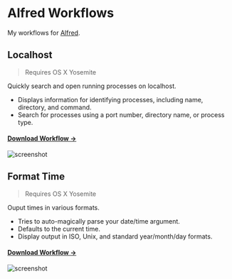 Alfred Workflows
================

My workflows for [Alfred](http://www.alfredapp.com/).

## Localhost

> Requires OS X Yosemite

Quickly search and open running processes on localhost.

- Displays information for identifying processes, including name, directory, and command.
- Search for processes using a port number, directory name, or process type.

#### [Download Workflow &rarr;](https://github.com/stevenschobert/alfred-workflows/raw/master/localhost/localhost.alfredworkflow)

![screenshot](http://cl.ly/image/3f0I3C290v14/Image%202014-10-11%20at%2012.51.15%20PM.png)

## Format Time

> Requires OS X Yosemite

Ouput times in various formats.

- Tries to auto-magically parse your date/time argument.
- Defaults to the current time.
- Display output in ISO, Unix, and standard year/month/day formats.

#### [Download Workflow &rarr;](https://github.com/stevenschobert/alfred-workflows/raw/master/ftime/ftime.alfredworkflow)

![screenshot](http://d.pr/i/XJtc+)
